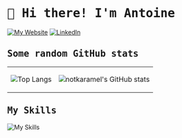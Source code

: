 <h1 style="font-family:monospace"> 👋 Hi there! I'm Antoine </h1>

[![My Website](https://img.shields.io/badge/my%20website-informational?style=for-the-badge)](https://antoinephan.me)
[![LinkedIn](https://img.shields.io/badge/LinkedIn-blue?style=for-the-badge)](https://www.linkedin.com/in/antoinephan/)

<h2 style="font-family:monospace">  Some random GitHub stats </h2>

<table>
<tr>
<td valign="center" height="20vh"> 

![Top Langs](https://github-readme-stats.vercel.app/api/top-langs/?username=notkaramel&layout=compact&theme=tokyonight&langs_count=8&hide=cmake)
</td>
<td valign="center" height="20vh">

![notkaramel's GitHub stats](https://github-readme-stats.vercel.app/api?username=notkaramel&show_icons=true&theme=tokyonight&count_private=true) 
</td>
</tr>
</table>
<h2 style="font-family:monospace"> My Skills </h2>

![My Skills](https://skillicons.dev/icons?i=c,cpp,python,bash,java,react,js,css,html,git,vim,sass,v,raspberrypi,linux,pr,ai,ps&perline=9)


<!-- ![](https://github-readme-streak-stats.herokuapp.com/?user=notkaramel&theme=tokyonight&hide_border=false) -->

<!--
**notkaramel/notkaramel** is a ✨ _special_ ✨ repository because its `README.md` (this file) appears on your GitHub profile.

Here are some ideas to get you started:

- 🔭 I’m currently working on ...
- 🌱 I’m currently learning ...
- 👯 I’m looking to collaborate on ...
- 🤔 I’m looking for help with ...
- 💬 Ask me about ...
- 📫 How to reach me: ...
- 😄 Pronouns: ...
- ⚡ Fun fact: ...
-->
